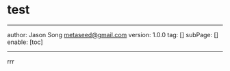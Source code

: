 # test
---
author: Jason Song <metaseed@gmail.com>
version: 1.0.0
tag: []
subPage: []
enable: [toc]


---
rrr
  <script >
console.warn('ddd___jjj__333   hhh222h__44____rr___88h_____dd_______dd______')
  </script>


